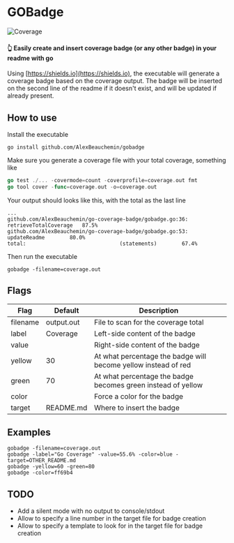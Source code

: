 # GOBadge
![Coverage](https://img.shields.io/badge/Coverage-76.5%25-brightgreen)

#### 👆 Easily create and insert coverage badge (or any other badge) in your readme with go

Using [https://shields.io](https://shields.io), the executable will generate a coverage badge based on the coverage output. The badge will be inserted on the second line of the readme if it doesn't exist, and will be updated if already present.

## How to use
Install the executable
```
go install github.com/AlexBeauchemin/gobadge
```
Make sure you generate a coverage file with your total coverage, something like
```go
go test ./... -covermode=count -coverprofile=coverage.out fmt
go tool cover -func=coverage.out -o=coverage.out
```

Your output should looks like this, with the total as the last line
```
...
github.com/AlexBeauchemin/go-coverage-badge/gobadge.go:36:	retrieveTotalCoverage	87.5%
github.com/AlexBeauchemin/go-coverage-badge/gobadge.go:53:	updateReadme		80.0%
total:								(statements)		67.4%
```
Then run the executable
```
gobadge -filename=coverage.out
```

## Flags
|Flag                          |Default   |Description|
|------------------------------|----------|-----------|
|filename                      |output.out|File to scan for the coverage total|
|label                         |Coverage  |Left-side content of the badge|
|value                         |          |Right-side content of the badge|
|yellow                        |30        |At what percentage the badge will become yellow instead of red|
|green                         |70        |At what percentage the badge becomes green instead of yellow|
|color                         |          |Force a color for the badge|
|target                        |README.md |Where to insert the badge|

## Examples
```
gobadge -filename=coverage.out
gobadge -label="Go Coverage" -value=55.6% -color=blue -target=OTHER_README.md
gobadge -yellow=60 -green=80
gobadge -color=ff69b4
```

## TODO

- Add a silent mode with no output to console/stdout
- Allow to specify a line number in the target file for badge creation
- Allow to specify a template to look for in the target file for badge creation
